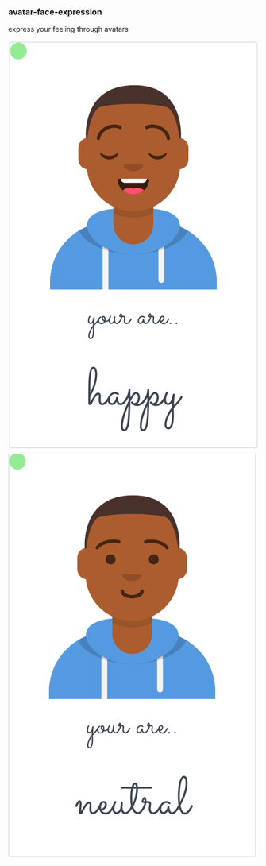 ### avatar-face-expression  

express your feeling through avatars  


![avatar smile](./img/info/smile.png)
![avatar neutral](./img/info/neutral.png)

